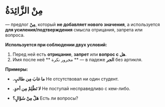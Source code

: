 ﻿# مِنْ الزَّائِدَةُ

— предлог **مِنْ**, который **не добавляет нового значения**, а используется **для усиления/подтверждения** смысла отрицания, запрета или вопроса.

**Используется при cоблюдении двух условий:**

1.  Перед ней есть **отрицание**, **запрет** или **вопрос с هل**.    
2.  Имя после неё ** مجرور نكرة ** — в падеже **الجر** без артикля.

**Примеры:**

- **.ما غابَ مِن طالبٍ**
Не отсутствовал ни один студент.

- **.لا تَظْلِمْ مِن أحدٍ**
Не поступай несправедливо с кем-либо.

- **هَلْ مِنْ سُؤَالٍ؟**
Есть ли вопросы?

